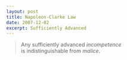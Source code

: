 ```yaml
---
layout: post
title: Napoleon-Clarke Law
date: 2007-12-02
excerpt: Sufficiently Advanced
---
```


> Any sufficiently advanced _incompetence_<br />
> is indistinguishable from _malice_.

